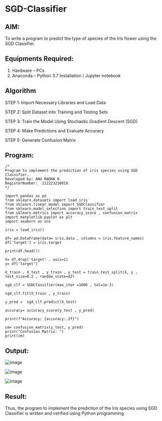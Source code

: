 # SGD-Classifier
## AIM:
To write a program to predict the type of species of the Iris flower using the SGD Classifier.

## Equipments Required:
1. Hardware – PCs
2. Anaconda – Python 3.7 Installation / Jupyter notebook

## Algorithm
STEP 1: Import Necessary Libraries and Load Data

STEP 2: Split Dataset into Training and Testing Sets

STEP 3: Train the Model Using Stochastic Gradient Descent (SGD)

STEP 4: Make Predictions and Evaluate Accuracy

STEP 5: Generate Confusion Matrix
## Program:
```
/*
Program to implement the prediction of iris species using SGD Classifier.
Developed by: ANU RADHA N
RegisterNumber:  212223230018
*/
```
```
import pandas as pd
from sklearn.datasets import load_iris
from sklearn.linear_model import SGDClassifier
from sklearn.model_selection import train_test_split
from sklearn.metrics import accuracy_score , confusion_matrix
import matplotlib.pyplot as plt
import seaborn as sns

iris = load_iris()

df= pd.DataFrame(data= iris.data , columns = iris.feature_names)
df['target'] = iris.target

print(df.head())

X= df.drop('target' , axis=1)
y= df['target']

X_train , X_test , y_train , y_test = train_test_split(X, y , test_size=0.2 , random_state=42)

sgd_clf = SGDClassifier(max_iter =1000 , tol=1e-3)

sgd_clf.fit(X_train , y_train)

y_pred =  sgd_clf.predict(X_test) 

accuracy= accuracy_score(y_test , y_pred)

print(f"Accuracy: {accuracy:.3f}")

cm= confusion_matrix(y_test, y_pred) 
print("Confusion Matrix: ") 
print(cm)
```

## Output:

![image](https://github.com/user-attachments/assets/878f9172-d8c6-4ef9-a3ac-a75ede16be7f)

![image](https://github.com/user-attachments/assets/52246347-5d66-4914-9712-3f2dbc71e095)

![image](https://github.com/user-attachments/assets/3ce012f1-dfdd-4a56-9c33-74501bf1035e)


## Result:
Thus, the program to implement the prediction of the Iris species using SGD Classifier is written and verified using Python programming.
